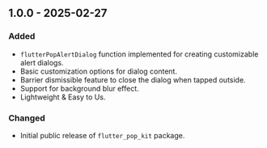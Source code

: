 ## 1.0.0 - 2025-02-27
### Added
- `flutterPopAlertDialog` function implemented for creating customizable alert dialogs.
- Basic customization options for dialog content.
- Barrier dismissible feature to close the dialog when tapped outside.
- Support for background blur effect.
- Lightweight & Easy to Us.

### Changed
- Initial public release of `flutter_pop_kit` package.
